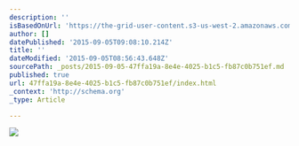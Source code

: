```yaml
---
description: ''
isBasedOnUrl: 'https://the-grid-user-content.s3-us-west-2.amazonaws.com/bd454ba7-63a7-4ffa-bc1b-461705ba226d.jpg'
author: []
datePublished: '2015-09-05T09:08:10.214Z'
title: ''
dateModified: '2015-09-05T08:56:43.648Z'
sourcePath: _posts/2015-09-05-47ffa19a-8e4e-4025-b1c5-fb87c0b751ef.md
published: true
url: 47ffa19a-8e4e-4025-b1c5-fb87c0b751ef/index.html
_context: 'http://schema.org'
_type: Article

---
```

![](https://the-grid-user-content.s3-us-west-2.amazonaws.com/bd454ba7-63a7-4ffa-bc1b-461705ba226d.jpg)